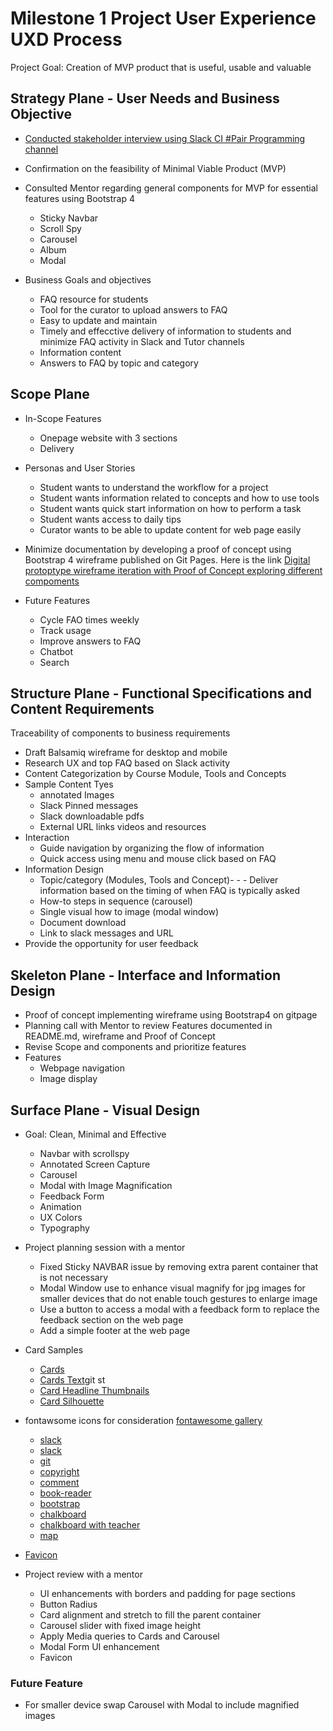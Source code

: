 # Milestone 1 Project User Experience UXD Process

Project Goal: Creation of MVP product that is useful, usable and valuable

## Strategy Plane - User Needs and Business Objective

- [Conducted stakeholder interview using Slack CI #Pair Programming channel](https://code-institute-room.slack.com/archives/CJPLQ7D2P/p1586729359025700)
- Confirmation on the feasibility of Minimal Viable Product (MVP)

- Consulted Mentor regarding general components for MVP for essential features using Bootstrap 4
  - Sticky Navbar
  - Scroll Spy
  - Carousel
  - Album
  - Modal

- Business Goals and objectives
  - FAQ resource for students
  - Tool for the curator to upload answers to FAQ
  - Easy to update and maintain
  - Timely and effecctive delivery of information to students and minimize FAQ activity in Slack and Tutor channels
  - Information content
  - Answers to FAQ by topic and category

## Scope Plane

- In-Scope Features
  - Onepage website with 3 sections
  - Delivery

- Personas and User Stories
  - Student wants to understand the workflow for a project
  - Student wants information related to concepts and how to use tools
  - Student wants quick start information on how to perform a task
  - Student wants access to daily tips
  - Curator wants to be able to update content for web page easily

- Minimize documentation by developing a proof of concept using Bootstrap 4 wireframe published on Git Pages. Here is the link [Digital protoptype wireframe iteration with Proof of Concept exploring different compoments](https://ngiappuoykoh.github.io/MS1PrototypeWireframe/)

- Future Features
  - Cycle FAO times weekly
  - Track usage
  - Improve answers to FAQ
  - Chatbot
  - Search

## Structure Plane - Functional Specifications and Content Requirements

Traceability of components to business requirements

- Draft Balsamiq wireframe for desktop and mobile
- Research UX and top FAQ based on Slack activity
- Content Categorization by Course Module, Tools and Concepts
- Sample Content Tyes
  - annotated Images
  - Slack Pinned messages
  - Slack downloadable pdfs
  - External URL links videos and resources
- Interaction
  - Guide navigation by organizing the flow of information
  - Quick access using menu and mouse click based on FAQ
- Information Design
  - Topic/category (Modules, Tools and Concept)- - - Deliver information based on the timing of when FAQ is typically asked
  - How-to steps in sequence (carousel)
  - Single visual how to image (modal window)
  - Document download
  - Link to slack messages and URL
- Provide the opportunity for user feedback

## Skeleton Plane - Interface and Information Design

- Proof of concept implementing wireframe using Bootstrap4 on gitpage
- Planning call with Mentor to review Features documented in README.md, wireframe and Proof of Concept
- Revise Scope and components and prioritize features
- Features
  - Webpage navigation
  - Image display

## Surface Plane - Visual Design

- Goal: Clean, Minimal and Effective
  - Navbar with scrollspy
  - Annotated Screen Capture
  - Carousel
  - Modal with Image Magnification
  - Feedback Form
  - Animation
  - UX Colors
  - Typography

- Project planning session with a mentor
  - Fixed Sticky NAVBAR issue by removing extra parent container that is not necessary
  - Modal Window use to enhance visual magnify for jpg images for smaller devices that do not enable touch gestures to enlarge image
  - Use a button to access a modal with a feedback form to replace the feedback section on the web page
  - Add a simple footer at the web page

- Card Samples
  - [Cards](\assets\uipatterns\Cards.jpg)
  - [Cards Text](\assets\uipatterns\CardsText.jpg)git st
  - [Card Headline Thumbnails](\assets\uipatterns\HeadlineThumbnailsGallery.jpg)
  - [Card Silhouette](\assets\uipatterns\SilhouetteView.jpg)

- fontawsome icons for consideration [fontawesome gallery](https://fontawesome.com/icons?d=gallery&m=free)
  - [slack](https://fontawesome.com/icons/slack-hash?style=brands)
  - [slack](https://fontawesome.com/icons/slack?style=brands)
  - [git](https://fontawesome.com/icons/git?style=brands)
  - [copyright](https://fontawesome.com/icons/copyright?style=regular)
  - [comment](https://fontawesome.com/icons/comment-dots?style=regular)
  - [book-reader](https://fontawesome.com/icons/book-reader?style=solid)
  - [bootstrap](https://fontawesome.com/icons/bootstrap?style=brands)
  - [chalkboard](https://fontawesome.com/icons/chalkboard?style=solid)
  - [chalkboard with teacher](https://fontawesome.com/icons/chalkboard-teacher?style=solid)
  - [map](https://fontawesome.com/icons/map?style=regular)

- [Favicon](https://icons8.com/icon/pack/free-icons/ios-glyphs)

- Project review with a mentor
  - UI enhancements with borders and padding for page sections
  - Button Radius
  - Card alignment and stretch to fill the parent container
  - Carousel slider with fixed image height
  - Apply Media queries to Cards and Carousel
  - Modal Form UI enhancement
  - Favicon

### Future Feature

- For smaller device swap Carousel with Modal to include magnified images
